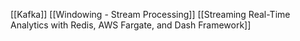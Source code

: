 
[[Kafka]]
[[Windowing - Stream Processing]]
[[Streaming Real-Time Analytics with Redis, AWS Fargate, and Dash Framework]]
